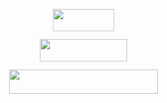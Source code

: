 <p align="center"><img src="/tex/061c5b939e7a7fd220d7c8726e8edf3b.svg?invert_in_darkmode&sanitize=true" align=middle width=107.94370949999998pt height=39.452455349999994pt/></p>
<p align="center"><img src="/tex/ab9e65f2473f578885ae561cda18f6a0.svg?invert_in_darkmode&sanitize=true" align=middle width=153.5411097pt height=39.452455349999994pt/></p>
<p align="center"><img src="/tex/f88841d4e566973554c79d43f1c3ef3b.svg?invert_in_darkmode&sanitize=true" align=middle width=261.77959335pt height=42.99316725pt/></p>

